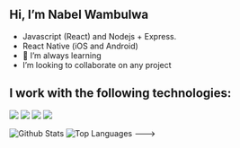 ## Hi, I’m Nabel Wambulwa
- Javascript (React) and Nodejs + Express.
- React Native (iOS and Android)
- 🌱 I’m always learning
- I’m looking to collaborate on any project

## I work with the following technologies:
<img src= "https://img.shields.io/badge/-HTML-e34f26?logo=html5&logoColor=fff">  <img src = "https://img.shields.io/badge/-CSS3-1572B6?logo=css3&logoColor=fff">  <img src = "https://img.shields.io/badge/-MySQL-4479A1?logo=mysql&logoColor=fff">  <img src = "https://img.shields.io/badge/-React%20JS-61DAFB?logo=react&logoColor=fff">


![Github Stats](https://github-readme-stats.vercel.app/api?username=nabww&count_private=true&show_icons=true&theme=dark)
![Top Languages](https://github-readme-stats.vercel.app/api/top-langs/?username=NABWW&show_icons=true&theme=dark)
--->
